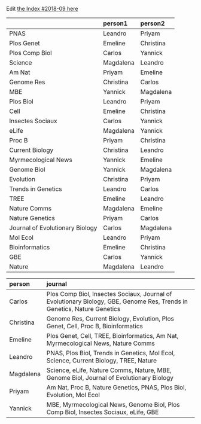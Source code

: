 Edit [the Index #2018-09 here](https://docs.google.com/document/d/1-UeR3HtvYPsowAJFZNmdQPRgOuURjdiN_ty_oyW62pE/edit?usp=sharing)

|                                |person1   |person2   |
|:-------------------------------|:---------|:---------|
|PNAS                            |Leandro   |Priyam    |
|Plos Genet                      |Emeline   |Christina |
|Plos Comp Biol                  |Carlos    |Yannick   |
|Science                         |Magdalena |Leandro   |
|Am Nat                          |Priyam    |Emeline   |
|Genome Res                      |Christina |Carlos    |
|MBE                             |Yannick   |Magdalena |
|Plos Biol                       |Leandro   |Priyam    |
|Cell                            |Emeline   |Christina |
|Insectes Sociaux                |Carlos    |Yannick   |
|eLife                           |Magdalena |Yannick   |
|Proc B                          |Priyam    |Christina |
|Current Biology                 |Christina |Leandro   |
|Myrmecological News             |Yannick   |Emeline   |
|Genome Biol                     |Yannick   |Magdalena |
|Evolution                       |Christina |Priyam    |
|Trends in Genetics              |Leandro   |Carlos    |
|TREE                            |Emeline   |Leandro   |
|Nature Comms                    |Magdalena |Emeline   |
|Nature Genetics                 |Priyam    |Carlos    |
|Journal of Evolutionary Biology |Carlos    |Magdalena |
|Mol Ecol                        |Leandro   |Priyam    |
|Bioinformatics                  |Emeline   |Christina |
|GBE                             |Carlos    |Yannick   |
|Nature                          |Magdalena |Leandro   |




|person    |journal                                                                                                                 |
|:---------|:-----------------------------------------------------------------------------------------------------------------------|
|Carlos    |Plos Comp Biol, Insectes Sociaux, Journal of Evolutionary Biology, GBE, Genome Res, Trends in Genetics, Nature Genetics |
|Christina |Genome Res, Current Biology, Evolution, Plos Genet, Cell, Proc B, Bioinformatics                                        |
|Emeline   |Plos Genet, Cell, TREE, Bioinformatics, Am Nat, Myrmecological News, Nature Comms                                       |
|Leandro   |PNAS, Plos Biol, Trends in Genetics, Mol Ecol, Science, Current Biology, TREE, Nature                                   |
|Magdalena |Science, eLife, Nature Comms, Nature, MBE, Genome Biol, Journal of Evolutionary Biology                                 |
|Priyam    |Am Nat, Proc B, Nature Genetics, PNAS, Plos Biol, Evolution, Mol Ecol                                                   |
|Yannick   |MBE, Myrmecological News, Genome Biol, Plos Comp Biol, Insectes Sociaux, eLife, GBE                                     |
